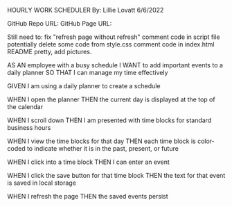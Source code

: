HOURLY WORK SCHEDULER
By: Lillie Lovatt
6/6/2022

GitHub Repo URL:
GitHub Page URL:

Still need to: fix "refresh page without refresh"
comment code in script file
potentially delete some code from style.css
comment code in index.html
README pretty, add pictures.






AS AN employee with a busy schedule
I WANT to add important events to a daily planner
SO THAT I can manage my time effectively


GIVEN I am using a daily planner to create a schedule

WHEN I open the planner
THEN the current day is displayed at the top of the calendar

WHEN I scroll down
THEN I am presented with time blocks for standard business hours

WHEN I view the time blocks for that day
THEN each time block is color-coded to indicate whether it is in the past, present, or future

WHEN I click into a time block
THEN I can enter an event

WHEN I click the save button for that time block
THEN the text for that event is saved in local storage

WHEN I refresh the page
THEN the saved events persist


